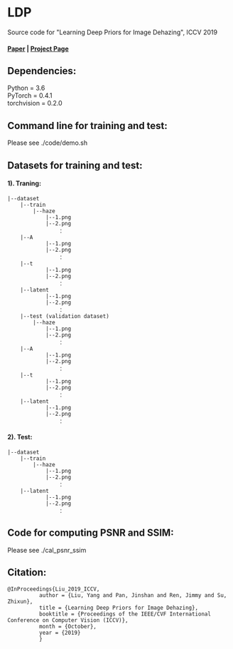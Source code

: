 # LDP
Source code for "Learning Deep Priors for Image Dehazing", ICCV 2019  
#### [Paper](https://openaccess.thecvf.com/content_ICCV_2019/papers/Liu_Learning_Deep_Priors_for_Image_Dehazing_ICCV_2019_paper.pdf) | [Project Page](https://lewisyangliu.github.io/projects/LDP)

## Dependencies:  
Python = 3.6  
PyTorch = 0.4.1  
torchvision = 0.2.0

## Command line for training and test:  
Please see ./code/demo.sh

## Datasets for training and test:  
#### 1). Traning:  
```
|--dataset  
    |--train  
        |--haze  
            |--1.png  
            |--2.png  
                ：  
	|--A  
            |--1.png  
            |--2.png  
                ：  
	|--t  
            |--1.png  
            |--2.png  
                ：  
	|--latent  
            |--1.png  
            |--2.png  
                ：  
    |--test (validation dataset)  
        |--haze  
            |--1.png  
            |--2.png  
                ：  
	|--A  
            |--1.png  
            |--2.png  
                ：  
	|--t  
            |--1.png  
            |--2.png  
                ：  
	|--latent  
            |--1.png  
            |--2.png  
                ：  
```
#### 2). Test:  
```
|--dataset  
    |--train  
        |--haze  
            |--1.png  
            |--2.png  
                ：  
	|--latent  
            |--1.png  
            |--2.png  
                ： 
```

## Code for computing PSNR and SSIM:  
Please see ./cal_psnr_ssim

## Citation:  
```
@InProceedings{Liu_2019_ICCV,  
          author = {Liu, Yang and Pan, Jinshan and Ren, Jimmy and Su, Zhixun},  
          title = {Learning Deep Priors for Image Dehazing},  
          booktitle = {Proceedings of the IEEE/CVF International Conference on Computer Vision (ICCV)},  
          month = {October},  
          year = {2019}  
          }
```
